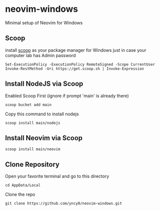 # neovim-windows
Minimal setup of Neovim for Windows

## Scoop
install [scoop](https://scoop.sh/) as your package manager for Windows just in case your computer lab has Admin password 
```
Set-ExecutionPolicy -ExecutionPolicy RemoteSigned -Scope CurrentUser
Invoke-RestMethod -Uri https://get.scoop.sh | Invoke-Expression
```

## Install NodeJS via Scoop
Enabled Scoop First (ignore if prompt 'main' is already there)
```
scoop bucket add main
```
Copy this command to install nodejs
```
scoop install main/nodejs
```

## Install Neovim via Scoop
```
scoop install main/neovim
```

## Clone Repository
Open your favorite terminal and go to this directory
```
cd AppData/Local
```
Clone the repo
```
git clone https://github.com/yncy0/neovim-windows.git
```
